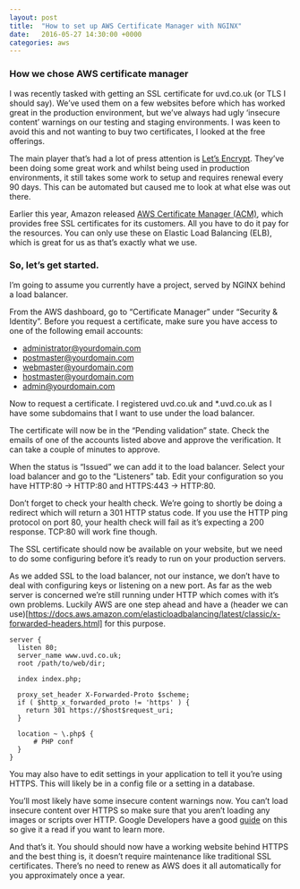 ```yaml
---
layout: post
title:  "How to set up AWS Certificate Manager with NGINX"
date:   2016-05-27 14:30:00 +0000
categories: aws
---
```


### How we chose AWS certificate manager

I was recently tasked with getting an SSL certificate for uvd.co.uk (or TLS I should say). We’ve used them on a few websites before which has worked great in the production environment, but we’ve always had ugly ‘insecure content’ warnings on our testing and staging environments. I was keen to avoid this and not wanting to buy two certificates, I looked at the free offerings.

The main player that’s had a lot of press attention is [Let’s Encrypt](https://letsencrypt.org/). They’ve been doing some great work and whilst being used in production environments, it still takes some work to setup and requires renewal every 90 days. This can be automated but caused me to look at what else was out there.

Earlier this year, Amazon released [AWS Certificate Manager (ACM)](https://aws.amazon.com/certificate-manager/), which provides free SSL certificates for its customers. All you have to do it pay for the resources. You can only use these on Elastic Load Balancing (ELB), which is great for us as that’s exactly what we use.

### So, let’s get started.

I’m going to assume you currently have a project, served by NGINX behind a load balancer.

From the AWS dashboard, go to “Certificate Manager” under “Security & Identity”. Before you request a certificate, make sure you have access to one of the following email accounts:

- administrator@yourdomain.com
- postmaster@yourdomain.com
- webmaster@yourdomain.com
- hostmaster@yourdomain.com
- admin@yourdomain.com

Now to request a certificate. I registered uvd.co.uk and *.uvd.co.uk as I have some subdomains that I want to use under the load balancer.

The certificate will now be in the “Pending validation” state. Check the emails of one of the accounts listed above and approve the verification. It can take a couple of minutes to approve.

When the status is “Issued” we can add it to the load balancer. Select your load balancer and go to the “Listeners” tab. Edit your configuration so you have HTTP:80 -> HTTP:80 and HTTPS:443 -> HTTP:80.

Don’t forget to check your health check. We’re going to shortly be doing a redirect which will return a 301 HTTP status code. If you use the HTTP ping protocol on port 80, your health check will fail as it’s expecting a 200 response. TCP:80 will work fine though.

The SSL certificate should now be available on your website, but we need to do some configuring before it’s ready to run on your production servers.

As we added SSL to the load balancer, not our instance, we don’t have to deal with configuring keys or listening on a new port. As far as the web server is concerned we’re still running under HTTP which comes with it’s own problems. Luckily AWS are one step ahead and have a (header we can use)[https://docs.aws.amazon.com/elasticloadbalancing/latest/classic/x-forwarded-headers.html] for this purpose.

```
server {
  listen 80;
  server_name www.uvd.co.uk;
  root /path/to/web/dir;

  index index.php;

  proxy_set_header X-Forwarded-Proto $scheme;
  if ( $http_x_forwarded_proto != 'https' ) {
    return 301 https://$host$request_uri;
  }

  location ~ \.php$ {
      # PHP conf
  }
}
```

You may also have to edit settings in your application to tell it you’re using HTTPS. This will likely be in a config file or a setting in a database.

You’ll most likely have some insecure content warnings now. You can’t load insecure content over HTTPS so make sure that you aren’t loading any images or scripts over HTTP. Google Developers have a good [guide](https://web.dev/articles/fixing-mixed-content) on this so give it a read if you want to learn more.

And that’s it. You should should now have a working website behind HTTPS and the best thing is, it doesn’t require maintenance like traditional SSL certificates. There’s no need to renew as AWS does it all automatically for you approximately once a year.